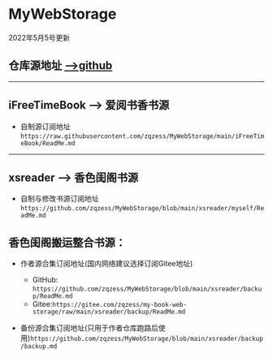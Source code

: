 # MyWebStorage

2022年5月5号更新

仓库源地址 [-->github](https://github.com/zqzess/MyWebStorage)
---------

-----------------------
iFreeTimeBook   --> 爱阅书香书源
---------
- 自制源订阅地址``https://raw.githubusercontent.com/zqzess/MyWebStorage/main/iFreeTimeBook/ReadMe.md``

---------
xsreader        --> 香色闺阁书源
---------
- 自制与修改书源订阅地址``https://github.com/zqzess/MyWebStorage/blob/main/xsreader/myself/ReadMe.md``

**香色闺阁搬运整合书源：**
-------
- 作者源合集订阅地址(国内网络建议选择订阅Gitee地址)
  - GitHub: ``https://github.com/zqzess/MyWebStorage/blob/main/xsreader/backup/ReadMe.md``
  - Gitee:``https://gitee.com/zqzess/my-book-web-storage/raw/main/xsreader/backup/ReadMe.md``

- 备份源合集订阅地址(只用于作者仓库跑路后使用)``https://github.com/zqzess/MyWebStorage/blob/main/xsreader/backup/backup.md``

